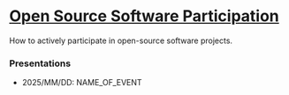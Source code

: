 # [Open Source Software Participation](https://github.com/andrewtavis/slides/tree/main/oss_participation)

How to actively participate in open-source software projects.

### Presentations

- 2025/MM/DD: NAME_OF_EVENT

